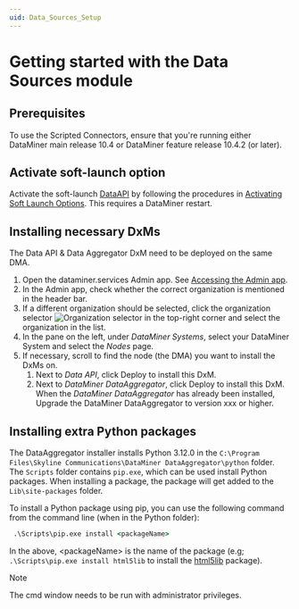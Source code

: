 ```yaml
---
uid: Data_Sources_Setup
---
```


# Getting started with the Data Sources module

## Prerequisites

To use the Scripted Connectors, ensure that you're running either DataMiner main release 10.4 or DataMiner feature release 10.4.2 (or later).

## Activate soft-launch option

Activate the soft-launch [DataAPI](xref:Overview_of_Soft_Launch_Options#dataapi) by following the procedures in [Activating Soft Launch Options](xref:Activating_Soft_Launch_Options). This requires a DataMiner restart.

## Installing necessary DxMs

The Data API & Data Aggregator DxM need to be deployed on the same DMA.

1. Open the dataminer.services Admin app. See [Accessing the Admin app](xref:Accessing_the_Admin_app).
1. In the Admin app, check whether the correct organization is mentioned in the header bar.
1. If a different organization should be selected, click the organization selector ![Organization selector](~/user-guide/images/Cloud_Admin_Selector_icon.png) in the top-right corner and select the organization in the list.
1. In the pane on the left, under *DataMiner Systems*, select your DataMiner System and select the *Nodes* page.
1. If necessary, scroll to find the node (the DMA) you want to install the DxMs on.
   1. Next to *Data API*, click Deploy to install this DxM.
   1. Next to *DataMiner DataAggregator*, click Deploy to install this DxM. When the *DataMiner DataAggregator* has already been installed, Upgrade the DataMiner DataAggregator to version xxx or higher.

## Installing extra Python packages

The DataAggregator installer installs Python 3.12.0 in the `C:\Program Files\Skyline Communications\DataMiner DataAggregator\python` folder.
The `Scripts` folder contains `pip.exe`, which can be used install Python packages. When installing a package, the package will get added to the `Lib\site-packages` folder.

To install a Python package using pip, you can use the following command from the command line (when in the Python folder):

```bat
 .\Scripts\pip.exe install <packageName>
```

In the above, \<packageName\> is the name of the package (e.g; `.\Scripts\pip.exe install html5lib` to install the [html5lib](https://pypi.org/project/html5lib/) package).

> [!NOTE]
> The cmd window needs to be run with administrator privileges.
